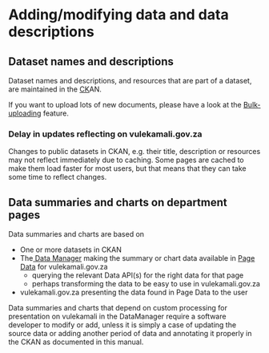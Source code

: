 # Adding/modifying data and data descriptions

## Dataset names and descriptions

Dataset names and descriptions, and resources that are part of a dataset, are maintained in the [CK](../../services/vulekamali-ckan/)AN.

If you want to upload lots of new documents, please have a look at the [Bulk-uploading](bulk-uploading-department-specific-documents.md) feature.

### Delay in updates reflecting on vulekamali.gov.za

Changes to public datasets in CKAN, e.g. their title, description or resources may not reflect immediately due to caching. Some pages are cached to make them load faster for most users, but that means that they can take some time to reflect changes.

## Data summaries and charts on department pages

Data summaries and charts are based on

* One or more datasets in CKAN
* The[ Data Manager](../../services/vulekamali.gov.za.md) making the summary or chart data available in [Page Data]() for vulekamali.gov.za
  * querying the relevant Data API\(s\) for the right data for that page
  * perhaps transforming the data to be easy to use in vulekamali.gov.za
* vulekamali.gov.za presenting the data found in Page Data to the user

Data summaries and charts that depend on custom processing for presentation on vulekamali in the DataManager require a software developer to modify or add, unless it is simply a case of updating the source data or adding another period of data and annotating it properly in the CKAN as documented in this manual.

